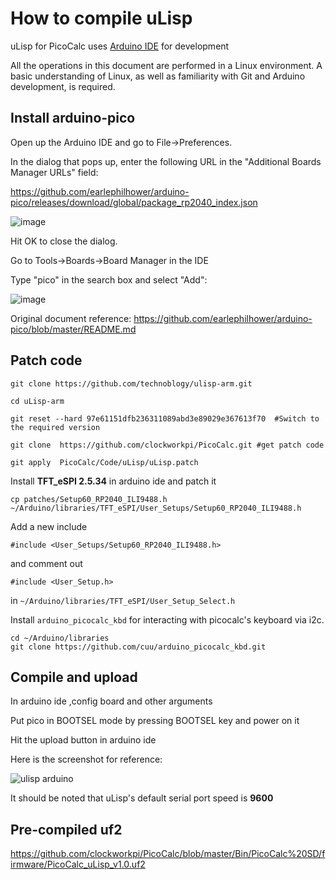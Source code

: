 # How to compile uLisp 

uLisp for PicoCalc uses [Arduino IDE](https://www.arduino.cc/en/software) for development  

All the operations in this document are performed in a Linux environment. A basic understanding of Linux, as well as familiarity with Git and Arduino development, is required. 

## Install arduino-pico 

Open up the Arduino IDE and go to File->Preferences.

In the dialog that pops up, enter the following URL in the "Additional Boards Manager URLs" field:

https://github.com/earlephilhower/arduino-pico/releases/download/global/package_rp2040_index.json

![image](https://user-images.githubusercontent.com/11875/111917251-3c57f400-8a3c-11eb-8120-810a8328ab3f.png)

Hit OK to close the dialog.

Go to Tools->Boards->Board Manager in the IDE

Type "pico" in the search box and select "Add":

![image](https://user-images.githubusercontent.com/11875/111917223-12063680-8a3c-11eb-8884-4f32b8f0feb1.png)


Original document reference: https://github.com/earlephilhower/arduino-pico/blob/master/README.md

## Patch code
```
git clone https://github.com/technoblogy/ulisp-arm.git

cd uLisp-arm

git reset --hard 97e61151dfb236311089abd3e89029e367613f70  #Switch to the required version

git clone  https://github.com/clockworkpi/PicoCalc.git #get patch code

git apply  PicoCalc/Code/uLisp/uLisp.patch

```

Install **TFT_eSPI 2.5.34** in arduino ide and patch it

```
cp patches/Setup60_RP2040_ILI9488.h ~/Arduino/libraries/TFT_eSPI/User_Setups/Setup60_RP2040_ILI9488.h
```

Add a new include   
```
#include <User_Setups/Setup60_RP2040_ILI9488.h> 
```
and comment out 
```
#include <User_Setup.h>
```
in  `~/Arduino/libraries/TFT_eSPI/User_Setup_Select.h`

Install `arduino_picocalc_kbd` for interacting with picocalc's keyboard via i2c.  
```
cd ~/Arduino/libraries
git clone https://github.com/cuu/arduino_picocalc_kbd.git
```

## Compile and upload

In arduino ide ,config board and other arguments  

Put pico in BOOTSEL mode by pressing BOOTSEL key and power on it  

Hit the upload button in arduino ide  

Here is the screenshot for reference:  

![ulisp arduino](https://github.com/clockworkpi/PicoCalc/blob/master/wiki/arduino_uLisp_compile.png)

It should be noted that uLisp's default serial port speed is **9600**


## Pre-compiled uf2
https://github.com/clockworkpi/PicoCalc/blob/master/Bin/PicoCalc%20SD/firmware/PicoCalc_uLisp_v1.0.uf2

